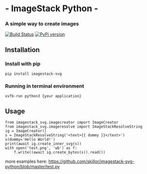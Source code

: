 # - ImageStack Python -

### A simple way to create images

[![Build Status](https://github.com/skillor/imagestack-svg-python/actions/workflows/test-python.yml/badge.svg)](https://github.com/skillor/imagestack-svg-python/actions/workflows/test-python.yml) [![PyPi version](https://badgen.net/pypi/v/ImageStack-SVG/)](https://pypi.org/project/ImageStack-SVG)

## Installation

### Install with pip

    pip install imagestack-svg

### Running in terminal environment

    xvfb-run python3 {your application}

## Usage

    from imagestack_svg.imagecreator import ImageCreator
    from imagestack_svg.imageresolve import ImageStackResolveString
    ig = ImageCreator()
    s = ImageStackResolveString('<text>{{ dummy }}</text>')
    s(dummy='Hello World!')
    print(await ig.create_inner_svg(s))
    with open('test.png', 'wb') as f:
        f.write((await ig.create_bytes(s)).read())


more examples here: https://github.com/skillor/imagestack-svg-python/blob/master/test.py
